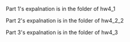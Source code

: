 Part 1's expalnation is in the folder of hw4_1

Part 2's expalnation is in the folder of hw4_2_2

Part 3's expalnation is in the folder of hw4_3
